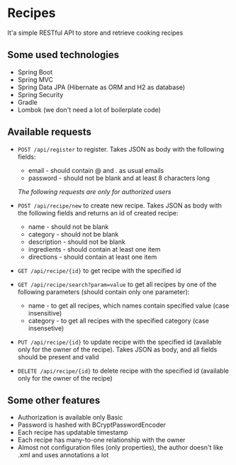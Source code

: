 # Recipes
It'a simple RESTful API to store and retrieve cooking recipes
## Some used technologies
- Spring Boot
- Spring MVC
- Spring Data JPA (Hibernate as ORM and H2 as database)
- Spring Security
- Gradle
- Lombok (we don't need a lot of boilerplate code)
## Available requests
- ```POST /api/register``` to register. Takes JSON as body with the following fields:
  - email - should contain @ and . as usual emails
  - password - should not be blank and at least 8 characters long
  
  *The following requests are only for authorized users*

- ```POST /api/recipe/new``` to create new recipe. Takes JSON as body with the following fields and returns an id of created recipe:
  - name - should not be blank
  - category - should not be blank
  - description - should not be blank
  - ingredients - should contain at least one item
  - directions - should contain at least one item
- ```GET /api/recipe/{id}``` to get recipe with the specified id
- ```GET /api/recipe/search?param=value``` to get all recipes by one of the following parameters (should contain only one parameter):
  - name - to get all recipes, which names contain specified value (case insensitive)
  - category - to get all recipes with the specified category (case insensetive)
- ```PUT /api/recipe/{id}``` to update recipe with the specified id (available only for the owner of the recipe). Takes JSON as body, and all fields should be present and valid
- ```DELETE /api/recipe/{id}``` to delete recipe with the specified id (available only for the owner of the recipe)
## Some other features
- Authorization is available only Basic
- Password is hashed with BCryptPasswordEncoder
- Each recipe has updatable timestamp
- Each recipe has many-to-one relationship with the owner
- Almost not configuration files (only properties), the author doesn't like .xml and uses annotations a lot
